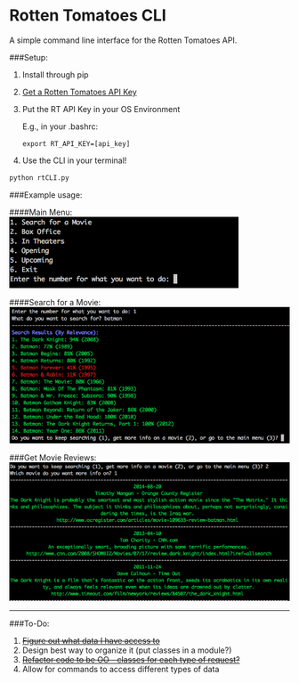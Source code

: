 # Rotten Tomatoes CLI
A simple command line interface for the Rotten Tomatoes API.

###Setup:

1. Install through pip
2. [Get a Rotten Tomatoes API Key](http://developer.rottentomatoes.com/)
3. Put the RT API Key in your OS Environment
	
	E.g., in your .bashrc:


	```shell
	export RT_API_KEY=[api_key]
	```
4. Use the CLI in your terminal!
```python
python rtCLI.py
```

###Example usage:

####Main Menu:
![Main Menu](/images/1.png)

####Search for a Movie:
![Search](/images/2.png)

###Get Movie Reviews:
![Movie Reviews](/images/3.png)

___
###To-Do:
  1. ~~[Figure out what data I have access to](https://github.com/jimjshields/rotten_tomatoes_CLI/wiki/Rotten-Tomatoes-Data)~~
  2. Design best way to organize it (put classes in a module?)
  3. ~~[Refactor code to be OO - classes for each type of request?](https://github.com/jimjshields/rotten_tomatoes_CLI/commit/29477096be44a7a239e2da3a3ebd1a36b6dec661)~~
  4. Allow for commands to access different types of data